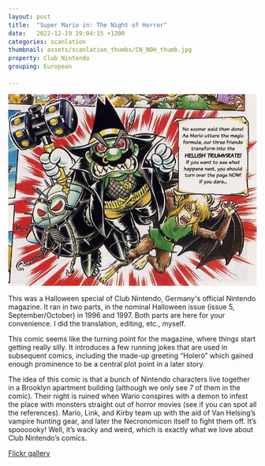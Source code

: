 ```yaml
---
layout: post
title:  "Super Mario in: The Night of Horror"
date:   2022-12-19 19:04:15 +1200
categories: scanlation
thumbnail: assets/scanlation_thumbs/CN_NOH_thumb.jpg
property: Club Nintendo
grouping: European

---
```


![](/assets/headers/CN_NOH_header.jpg)

This was a Halloween special of Club Nintendo, Germany's official Nintendo magazine. It ran in two parts, in the nominal Halloween issue (issue 5, September/October) in 1996 and 1997. Both parts are here for your convenience. I did the translation, editing, etc., myself.

This comic seems like the turning point for the magazine, where things start getting really silly. It introduces a few running jokes that are used in subsequent comics, including the made-up greeting “Holerö” which gained enough prominence to be a central plot point in a later story.

The idea of this comic is that a bunch of Nintendo characters live together in a Brooklyn apartment building (although we only see 7 of them in the comic). Their night is ruined when Wario conspires with a demon to infest the place with monsters straight out of horror movies (see if you can spot all the references). Mario, Link, and Kirby team up with the aid of Van Helsing’s vampire hunting gear, and later the Necronomicon itself to fight them off. It’s spoooooky! Well, it’s wacky and weird, which is exactly what we love about Club Nintendo’s comics.

[Flickr gallery](https://www.flickr.com/photos/miloscat/sets/72157648882263092/)